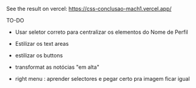 See the result on vercel: https://css-conclusao-mach1.vercel.app/


TO-DO


* Usar seletor correto para centralizar os elementos do Nome de Perfil

* Estilizar os text areas

* estilizar os buttons

* transformat as notócias "em alta"


* right menu : aprender selectores e pegar certo pra imagem ficar igual
